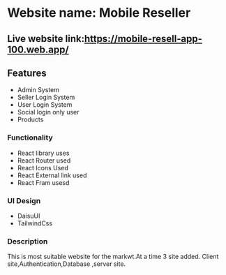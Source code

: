 # Website name: Mobile Reseller
## Live website link:https://mobile-resell-app-100.web.app/

## Features
- Admin System
- Seller Login System
- User Login System
- Social login only user
- Products 


### Functionality
- React library uses
- React Router used
- React Icons Used
- React External link used
- React Fram usesd

### UI Design
- DaisuUI
- TailwindCss

### Description
This is most suitable website for the markwt.At a time 3 site added. Client site,Authentication,Database ,server site.